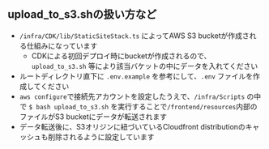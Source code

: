 ## upload_to_s3.shの扱い方など
- `/infra/CDK/lib/StaticSiteStack.ts` によってAWS S3 bucketが作成される仕組みになっています
  - CDKによる初回デプロイ時にbucketが作成されるので、`upload_to_s3.sh` 等により該当バケットの中にデータを入れてください
- ルートディレクトリ直下に `.env.example` を参考にして、`.env` ファイルを作成してください
- `aws configure`で接続先アカウントを設定したうえで、`/infra/Scripts` の中で `$ bash upload_to_s3.sh` を実行することで`/frontend/resources`内部のファイルがS3 bucketにデータが転送されます
- データ転送後に、S3オリジンに紐づいているCloudfront distributionのキャッシュも削除されるように設定しています
